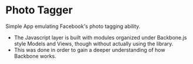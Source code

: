 # Photo Tagger

Simple App emulating Facebook's photo tagging ability.

- The Javascript layer is built with modules organized under Backbone.js style Models and Views, though without actually using the library.
- This was done in order to gain a deeper understanding of how Backbone works.
